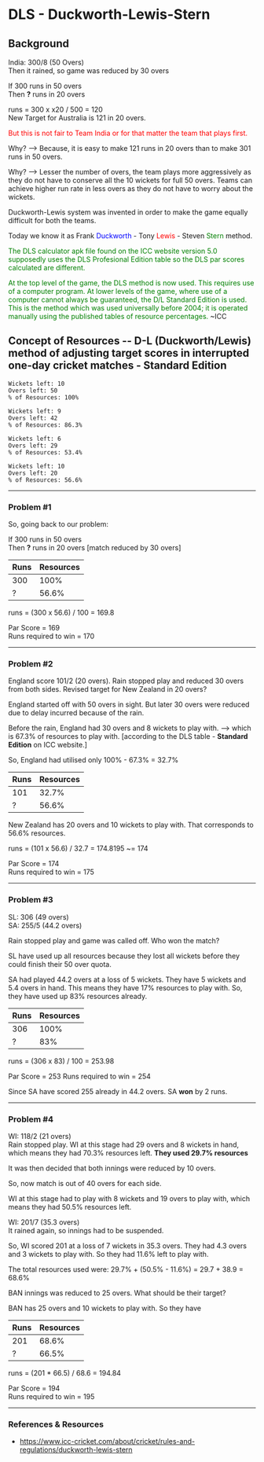 # DLS - Duckworth-Lewis-Stern

## Background

India: 300/8 (50 Overs) <br>
Then it rained, so game was reduced by 30 overs

If 300 runs in 50 overs <br>
Then **?** runs in 20 overs

runs = 300 x x20 / 500 = 120 <br>
New Target for Australia is 121 in 20 overs.

<font color="red">But this is not fair to Team India or for that matter the team that plays first.</font>

Why? --> Because, it is easy to make 121 runs in 20 overs than to make 301 runs in 50 overs. 

Why? --> Lesser the number of overs, the team plays more aggressively as they do not have to conserve all the 10 wickets for full 50 overs. Teams can achieve higher run rate in less overs as they do not have to worry about the wickets.

Duckworth-Lewis system was invented in order to make the game equally difficult for both the teams.

Today we know it as Frank <font color="blue">Duckworth</font> - Tony <font color="red">Lewis</font> - Steven <font color="green">Stern</font> method.

<font color="green">The DLS calculator apk file found on the ICC website version 5.0 supposedly uses the DLS Profesional Edition table so the DLS par scores calculated are different.</font>

<font color="green">At the top level of the game, the DLS method is now used. This requires use of a computer program. At lower levels of the game, where use of a computer cannot always be guaranteed, the D/L Standard Edition is used. This is the method which was used universally before 2004; it is operated manually using the published tables of resource percentages. </font>~ICC

## Concept of Resources -- D-L (Duckworth/Lewis) method of adjusting target scores in interrupted one-day cricket matches - Standard Edition

    Wickets left: 10 
    Overs left: 50 
    % of Resources: 100% 

    Wickets left: 9 
    Overs left: 42 
    % of Resources: 86.3% 

    Wickets left: 6 
    Overs left: 29 
    % of Resources: 53.4% 

    Wickets left: 10 
    Overs left: 20 
    % of Resources: 56.6% 

---

### Problem #1
So, going back to our problem:

If 300 runs in 50 overs <br>
Then **?** runs in 20 overs [match reduced by 30 overs]

| Runs | Resources  |
| -- | --|
| 300  | 100% |
| ?  | 56.6% |

runs = (300 x 56.6) / 100 = 169.8

Par Score = 169 <br>
Runs required to win = 170

---

### Problem #2
England score 101/2 (20 overs). Rain stopped play and reduced 30 overs from both sides. Revised target for New Zealand in 20 overs?

England started off with 50 overs in sight. But later 30 overs were reduced due to delay incurred because of the rain. 

Before the rain, England had 30 overs and 8 wickets to play with. --> which is 67.3% of resources to play with. [according to the DLS table - **Standard Edition** on ICC website.]

So, England had utilised only 100% - 67.3% = 32.7% 

| Runs | Resources  |
| -- | --|
| 101  | 32.7% |
| ?  | 56.6% |

New Zealand has 20 overs and 10 wickets to play with. That corresponds to 56.6% resources.

runs = (101 x 56.6) / 32.7 = 174.8195 ~= 174

Par Score = 174 <br>
Runs required to win = 175

---

### Problem #3

SL: 306 (49 overs) <br> 
SA: 255/5 (44.2 overs)  <br>

Rain stopped play and game was called off. Who won the match?

SL have used up all resources because they lost all wickets before they could finish their 50 over quota.

SA had played 44.2 overs at a loss of 5 wickets. They have 5 wickets and 5.4 overs in hand. This means they have 17% resources to play with. So, they have used up 83% resources already.

| Runs | Resources  |
| -- | --|
| 306  | 100% |
| ?  | 83% |

runs = (306 x 83) / 100 = 253.98

Par Score = 253
Runs required to win = 254

Since SA have scored 255 already in 44.2 overs. SA **won** by 2 runs.

---

### Problem #4

WI: 118/2 (21 overs) <br>
Rain stopped play. 
WI at this stage had 29 overs and 8 wickets in hand, which means they had 70.3% resources left. **They used 29.7% resources**

It was then decided that both innings were reduced by 10 overs. <br>

So, now match is out of 40 overs for each side.

WI at this stage had to play with 8 wickets and 19 overs to play with, which means they had 50.5% resources left.

WI: 201/7 (35.3 overs) <br>
It rained again, so innings had to be suspended. <br>

So, WI scored 201 at a loss of 7 wickets in 35.3 overs. They had 4.3 overs and 3 wickets to play with. So they had 11.6% left to play with.

The total resources used were: 29.7% + (50.5% - 11.6%) = 29.7 + 38.9 = 68.6%

BAN innings was reduced to 25 overs. What should be their target? <br>


BAN has 25 overs and 10 wickets to play with. So they have 

| Runs | Resources  |
| -- | --|
| 201  | 68.6% |
| ?  | 66.5% |

runs = (201 * 66.5) / 68.6 = 194.84

Par Score = 194 <br>
Runs required to win = 195

---

### References & Resources

- https://www.icc-cricket.com/about/cricket/rules-and-regulations/duckworth-lewis-stern